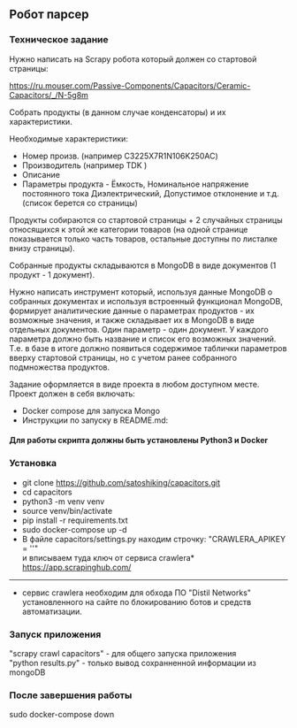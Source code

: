 ## Робот парсер 

### Техническое задание
Нужно написать на Scrapy робота который должен со стартовой страницы:

https://ru.mouser.com/Passive-Components/Capacitors/Ceramic-Capacitors/_/N-5g8m

Собрать продукты (в данном случае конденсаторы) и их характеристики.

Необходимые характеристики:
- Номер произв. (например C3225X7R1N106K250AC)
- Производитель (например TDK )
- Описание
- Параметры продукта - Ёмкость, Номинальное напряжение постоянного тока Диэлектрический, Допустимое отклонение и т.д. (список берется со страницы)

Продукты собираются со стартовой страницы + 2 случайных страницы относящихся к этой же категории товаров (на одной странице показывается только часть товаров, остальные доступны по листалке внизу страницы).

Собранные продукты складываются в MongoDB в виде документов (1 продукт - 1 документ).

Нужно написать инструмент который, используя данные MongoDB о собранных документах и используя встроенный функционал MongoDB, формирует аналитические данные о параметрах продуктов - их возможные значения, и также складывает их в MongoDB в виде отдельных документов. Один параметр - один документ. У каждого параметра должно быть название и список его возможных значений. Т.е. в базе в итоге должно появиться содержимое таблички параметров вверху стартовой страницы, но с учетом ранее собранного подмножества продуктов.<br>

Задание оформляется в виде проекта в любом доступном месте.<br>
Проект должен в себя включать:
- Docker compose для запуска Mongo
- Инструкции по запуску в README.md:
#### Для работы скрипта должны быть установлены Python3 и Docker 
### Установка
- git clone https://github.com/satoshiking/capacitors.git<br/>
- cd capacitors<br/>
- python3 -m venv venv<br/>
- source venv/bin/activate<br/>
- pip install -r requirements.txt<br/>
- sudo docker-compose up -d <br/>
- В файле capacitors/settings.py находим строчку: "CRAWLERA_APIKEY = ''"<br>
и вписываем туда ключ от сервиса crawlera*  https://app.scrapinghub.com/ <br/>

________________________________________
* сервис crawlera необходим для обхода ПО "Distil Networks" установленного на сайте по блокированию ботов и средств автоматизации. 

### Запуск приложения
"scrapy crawl capacitors" - для общего запуска приложения <br/>
"python results.py" - только вывод сохранненной информации из mongoDB <br/>

### После завершения работы
sudo docker-compose down
